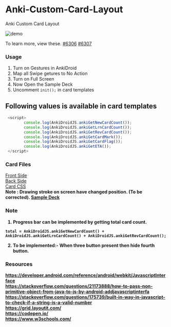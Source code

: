 # Anki-Custom-Card-Layout

Anki Custom Card Layout

![demo](https://github.com/infinyte7/Anki-Custom-Card-Layout/blob/master/images/anki_js_demo_.gif?raw=true)

To learn more, view these.
[#6306](https://github.com/ankidroid/Anki-Android/issues/6306)
[#6307](https://github.com/ankidroid/Anki-Android/pull/6307)

### Usage
1. Turn on Gestures in AnkiDroid 
2. Map all Swipe getures to No Action
3. Turn on Full Screen
4. Now Open the Sample Deck
5. Uncomment ```init();``` in card templates

## Following values is available in card templates
```javascript
 <script>
        console.log(AnkiDroidJS.ankiGetNewCardCount());
        console.log(AnkiDroidJS.ankiGetLrnCardCount());
        console.log(AnkiDroidJS.ankiGetRevCardCount());
        console.log(AnkiDroidJS.ankiGetCardMark());
        console.log(AnkiDroidJS.ankiGetCardFlag());
        console.log(AnkiDroidJS.ankiGetETA());
 </script>
```


### Card Files
[Front Side](https://github.com/infinyte7/Anki-Custom-Card-Layout/blob/master/front.html)
<br>[Back Side](https://github.com/infinyte7/Anki-Custom-Card-Layout/blob/master/back.html)
<br>[Card CSS](https://github.com/infinyte7/Anki-Custom-Card-Layout/blob/master/card.css)
<br>
<b> Note : Drawing stroke on screen have changed position. (To be corrected).
[Sample Deck](https://github.com/infinyte7/Anki-Custom-Card-Layout/blob/master/HSK1.apkg)

### Note
1. Progress bar can be implemented by getting total card count.
```
total = AnkiDroidJS.ankiGetNewCardCount() + AnkiDroidJS.ankiGetLrnCardCount() + AnkiDroidJS.ankiGetRevCardCount();
``` 
2. To be implemented:- When three button present then hide fourth button.

### Resources
https://developer.android.com/reference/android/webkit/JavascriptInterface
<br>https://stackoverflow.com/questions/21173888/how-to-pass-non-primitive-object-from-java-to-js-by-android-addjavascriptinterfa
<br>https://stackoverflow.com/questions/175739/built-in-way-in-javascript-to-check-if-a-string-is-a-valid-number
<br>https://grid.layoutit.com/
<br>https://codepen.io/
<br>https://www.w3schools.com/

